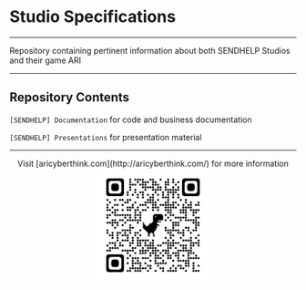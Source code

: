 # Studio Specifications
---
Repository containing pertinent information about both SENDHELP Studios and their game ARI

---
## Repository Contents

`[SENDHELP] Documentation` for code and business documentation

`[SENDHELP] Presentations` for presentation material 

---

<p align="center">
    Visit [aricyberthink.com](http://aricyberthink.com/) for more information
    <br>
    <img src="aricyberthink.png" alt="WebsiteQR" width="200"/>
</p>
